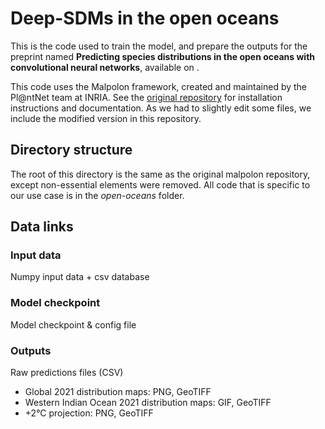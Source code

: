 # Deep-SDMs in the open oceans

This is the code used to train the model, and prepare the outputs for the preprint named **Predicting species distributions in the open oceans with convolutional neural networks**, available on .

This code uses the Malpolon framework, created and maintained by the Pl@ntNet team at INRIA.
See the [original repository](https://github.com/plantnet/malpolon) for installation instructions and documentation.
As we had to slightly edit some files, we include the modified version in this repository.

## Directory structure

The root of this directory is the same as the original malpolon repository, except non-essential elements were removed.
All code that is specific to our use case is in the *open-oceans* folder.

## Data links

### Input data

Numpy input data + csv database

### Model checkpoint

Model checkpoint & config file

### Outputs

Raw predictions files (CSV)

- Global 2021 distribution maps: PNG, GeoTIFF
- Western Indian Ocean 2021 distribution maps: GIF, GeoTIFF
- +2°C projection: PNG, GeoTIFF

